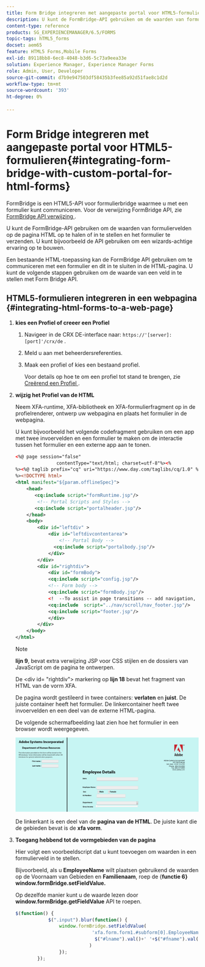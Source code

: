 ```yaml
---
title: Form Bridge integreren met aangepaste portal voor HTML5-formulieren
description: U kunt de FormBridge-API gebruiken om de waarden van formuliervelden op de pagina HTML op te halen of in te stellen en het formulier te verzenden.
content-type: reference
products: SG_EXPERIENCEMANAGER/6.5/FORMS
topic-tags: hTML5_forms
docset: aem65
feature: HTML5 Forms,Mobile Forms
exl-id: 89118bb8-6ec8-4048-b3d6-5c73a9eea33e
solution: Experience Manager, Experience Manager Forms
role: Admin, User, Developer
source-git-commit: d7b9e947503df58435b3fee85a92d51fae8c1d2d
workflow-type: tm+mt
source-wordcount: '393'
ht-degree: 0%

---
```


# Form Bridge integreren met aangepaste portal voor HTML5-formulieren{#integrating-form-bridge-with-custom-portal-for-html-forms}

FormBridge is een HTML5-API voor formulierbridge waarmee u met een formulier kunt communiceren. Voor de verwijzing FormBridge API, zie [ FormBridge API verwijzing ](/help/forms/using/form-bridge-apis.md).

U kunt de FormBridge-API gebruiken om de waarden van formuliervelden op de pagina HTML op te halen of in te stellen en het formulier te verzenden. U kunt bijvoorbeeld de API gebruiken om een wizards-achtige ervaring op te bouwen.

Een bestaande HTML-toepassing kan de FormBridge API gebruiken om te communiceren met een formulier en dit in te sluiten in de HTML-pagina. U kunt de volgende stappen gebruiken om de waarde van een veld in te stellen met Form Bridge API.

## HTML5-formulieren integreren in een webpagina {#integrating-html-forms-to-a-web-page}

1. **kies een Profiel of creeer een Profiel**

   1. Navigeer in de CRX DE-interface naar: `https://'[server]:[port]'/crx/de` .
   1. Meld u aan met beheerdersreferenties.
   1. Maak een profiel of kies een bestaand profiel.

      Voor details op hoe te om een profiel tot stand te brengen, zie [ Creërend een Profiel ](/help/forms/using/custom-profile.md).

1. **wijzig het Profiel van de HTML**

   Neem XFA-runtime, XFA-bibliotheek en XFA-formulierfragment op in de profielrenderer, ontwerp uw webpagina en plaats het formulier in de webpagina.

   U kunt bijvoorbeeld het volgende codefragment gebruiken om een app met twee invoervelden en een formulier te maken om de interactie tussen het formulier en een externe app aan te tonen.

   ```xml
   <%@ page session="false"
                  contentType="text/html; charset=utf-8"%><%
   %><%@ taglib prefix="cq" uri="https://www.day.com/taglibs/cq/1.0" %><%
   %><!DOCTYPE html>
   <html manifest="${param.offlineSpec}">
       <head>
          <cq:include script="formRuntime.jsp"/>
           <!-- Portal Scripts and Styles -->
          <cq:include script="portalheader.jsp"/>
       </head>
       <body>
           <div id="leftdiv" >
               <div id="leftdivcontentarea">
                   <!-- Portal Body -->
                 <cq:include script="portalbody.jsp"/>
               </div>
           </div>
           <div id="rightdiv">
               <div id="formBody">
               <cq:include script="config.jsp"/>
               <!-- Form body -->
               <cq:include script="formBody.jsp"/>
               <!  --To assist in page transitions -- add navigation, based on scrolling -->
               <cq:include  script="../nav/scroll/nav_footer.jsp"/>
               <cq:include script="footer.jsp"/>
               </div>
           </div>
       </body>
   </html>
   ```

   >[!NOTE]
   >
   >**lijn 9**, bevat extra verwijzing JSP voor CSS stijlen en de dossiers van JavaScript om de pagina te ontwerpen.
   >
   >
   >De &lt;div id= &quot;rightdiv&quot;> markering op **lijn 18** bevat het fragment van HTML van de vorm XFA.
   >
   >
   >De pagina wordt gestileerd in twee containers: **verlaten** en **juist**. De juiste container heeft het formulier. De linkercontainer heeft twee invoervelden en een deel van de externe HTML-pagina.
   >
   >
   >De volgende schermafbeelding laat zien hoe het formulier in een browser wordt weergegeven.

   ![ portaal ](assets/portal.jpg)

   De linkerkant is een deel van de **pagina van de HTML**. De juiste kant die de gebieden bevat is de **xfa vorm**.

1. **Toegang hebbend tot de vormgebieden van de pagina**

   Hier volgt een voorbeeldscript dat u kunt toevoegen om waarden in een formulierveld in te stellen.

   Bijvoorbeeld, als u **EmployeeName** wilt plaatsen gebruikend de waarden op de Voornaam van Gebieden **&#x200B;**&#x200B;en **Familienaam**, roep de {**functie 6} window.formBridge.setFieldValue.**

   Op dezelfde manier kunt u de waarde lezen door **window.formBridge.getFieldValue** API te roepen.

   ```javascript
   $(function() {
               $(".input").blur(function() {
                   window.formBridge.setFieldValue(
                               'xfa.form.form1.#subform[0].EmployeeName',
                                $("#lname").val()+' '+$("#fname").val()
                              )
                   });
           });
   ```
